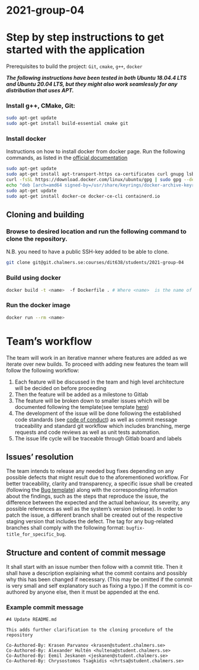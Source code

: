 # 2021-group-04

# Step by step instructions to get started with the application

Prerequisites to build the project:
`Git`, `cmake`, `g++`, `docker`

***The following instructions have been tested in both Ubuntu 18.04.4 LTS and Ubuntu 20.04 LTS, but they might also work seamlessly for any distribution that uses APT.***

### Install g++, CMake, Git:
```bash
sudo apt-get update
sudo apt-get install build-essential cmake git
```

### Install docker
Instructions on how to install docker from docker page.
Run the following commands, as listed in the [official documentation](https://docs.docker.com/engine/install/ubuntu/)

```bash
sudo apt-get update
sudo apt-get install apt-transport-https ca-certificates curl gnupg lsb-release
curl -fsSL https://download.docker.com/linux/ubuntu/gpg | sudo gpg --dearmor -o /usr/share/keyrings/docker-archive-keyring.gpg
echo "deb [arch=amd64 signed-by=/usr/share/keyrings/docker-archive-keyring.gpg] https://download.docker.com/linux/ubuntu $(lsb_release -cs) stable" | sudo tee /etc/apt/sources.list.d/docker.list > /dev/null
sudo apt-get update
sudo apt-get install docker-ce docker-ce-cli containerd.io
```

## Cloning and building
### Browse to desired location and run the following command to clone the repository.
N.B. you need to have a public SSH-key added to be able to clone.
```bash
git clone git@git.chalmers.se:courses/dit638/students/2021-group-04
```

### Build using docker
```bash
docker build -t <name>  -f Dockerfile . # Where <name>  is the name of the docker image to be created
```

### Run the docker image
```bash
docker run --rm <name> 
```

# Team’s workflow
The team will work in an iterative manner where features are added as we iterate over new builds.
To proceed with adding new features the team will follow the following workflow: 

1. Each feature will be discussed in the team and high level architecture will be decided on before proceeding
2. Then the feature will be added as a milestone to Gitlab
3. The feature will be broken down to smaller issues which will be documented following the template(see template [here](.gitlab/issue_templates/issue.md))
4. The development of the issue will be done following the established code standards (see [code of conduct](code-of-conduct.md))  as well as commit message traceability and standard git workflow which includes branching, merge requests and code reviews as well as unit tests automation.
5. The issue life cycle will be traceable through Gitlab board and labels

## Issues’ resolution
The team intends to release any needed bug fixes depending on any possible defects that might result due to the aforementioned workflow. For better traceability, clarity and transparency, a specific issue shall be created (following the [Bug template](.gitlab/issue_templates/Bug.md)) along with the corresponding information about the findings, such as the steps that reproduce the issue, the difference between the expected and the actual behaviour, its severity, any possible references as well as the system’s version (release). In order to patch the issue, a different branch shall be created out of the respective staging version that includes the defect. The tag for any bug-related branches shall comply with the following format: `bugfix-title_for_specific_bug`.

## Structure and content of commit message
It shall start with an issue number then follow with a commit title.
Then it shall have a description explaining what the commit contains and possibly why this has been changed if necessary. (This may be omitted if the commit is very small and self explanatory such as fixing a typo.)
If the commit is co-authored by anyone else, then it must be appended at the end.
### Example commit message

```
#4 Update README.md

This adds further clarification to the cloning procedure of the repository

Co-Authored-By: Krasen Parvanov <krasen@student.chalmers.se>
Co-Authored-By: Alexander Hultén <hultena@student.chalmers.se>
Co-Authored-By: Eemil Jeskanen <jeskanen@student.chalmers.se>
Co-Authored-By: Chrysostomos Tsagkidis <chrtsa@student.chalmers.se>
```